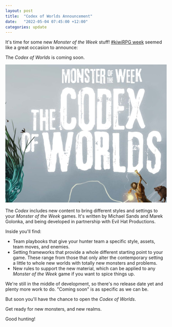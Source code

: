 ```yaml
---
layout: post
title:  "Codex of Worlds Announcement"
date:   "2022-05-04 07:45:00 +12:00"
categories: update
--- 
```

It's time for some new _Monster of the Week_ stuff! [#kiwiRPG week](https://www.kiwirpg.com/info/) seemed like a great occasion to announce: 

The _Codex of Worlds_ is coming soon.

![Codex of Worlds cover inset](/images/MOTW-Codex-of-Worlds-cover-tease.jpg)

The _Codex_ includes new content to bring different styles and settings to your _Monster of the Week_ games. It's written by Michael Sands and Marek Golonka, and being developed in partnership with Evil Hat Productions.

Inside you'll find:
* Team playbooks that give your hunter team a specific style, assets, team moves, and enemies. 
* Setting frameworks that provide a whole different starting point to your game. These range from those that only alter the contemporary setting a little to whole new worlds with totally new monsters and problems.
* New rules to support the new material, which can be applied to any _Monster of the Week_ game if you want to spice things up.

We're still in the middle of development, so there's no release date yet and plenty more work to do. "Coming soon" is as specific as we can be.

But soon you'll have the chance to open the _Codex of Worlds_.

Get ready for new monsters, and new realms.

Good hunting!

